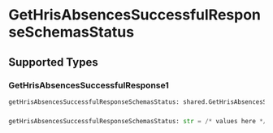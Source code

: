 # GetHrisAbsencesSuccessfulResponseSchemasStatus


## Supported Types

### GetHrisAbsencesSuccessfulResponse1

```python
getHrisAbsencesSuccessfulResponseSchemasStatus: shared.GetHrisAbsencesSuccessfulResponse1 = /* values here */
```

### 

```python
getHrisAbsencesSuccessfulResponseSchemasStatus: str = /* values here */
```

